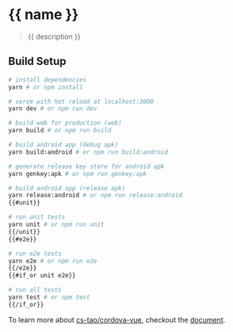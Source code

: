 # {{ name }}

> {{ description }}

## Build Setup

``` bash
# install dependencies
yarn # or npm install

# serve with hot reload at localhost:3000
yarn dev # or npm run dev

# build web for production (web)
yarn build # or npm run build

# build android app (debug apk)
yarn build:android # or npm run build:android

# generate release key store for android apk
yarn genkey:apk # or npm run genkey:apk

# build android app (release apk)
yarn release:android # or npm run release:android 
{{#unit}}

# run unit tests
yarn unit # or npm run unit
{{/unit}}
{{#e2e}}

# run e2e tests
yarn e2e # or npm run e2e
{{/e2e}}
{{#if_or unit e2e}}

# run all tests
yarn test # or npm test
{{/if_or}}
```

To learn more about [cs-tao/cordova-vue](https://github.com/CS-Tao/cordova-vue), checkout the [document](https://cs-tao.github.io/cordova-vue).
